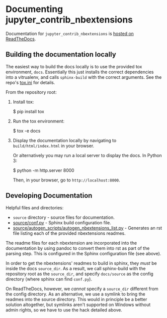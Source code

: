 Documenting jupyter_contrib_nbextensions
========================================

Documentation for `jupyter_contrib_nbextensions`
is [hosted on ReadTheDocs](https://jupyter_contrib_nbextensions.readthedocs.org/en/latest/).


Building the documentation locally
----------------------------------

The easiest way to build the docs locally is to use the provided tox
environment, `docs`. Essentially this just installs the correct dependencies
into a vitrualenv, and calls `sphinx-build` with the correct arguments.
See the repo's [tox.ini](../tox.ini) for details.

From the repository root:

1. Install tox:

    $ pip install tox

2. Run the tox environment:

    $ tox -e docs

3. Display the documentation locally by navigating to `build/html/index.html`
   in your browser.

   Or alternatively you may run a local server to display the docs.
   In Python 3:

      $ python -m http.server 8000

   Then, in your browser, go to `http://localhost:8000`.


Developing Documentation
------------------------

Helpful files and directories:

 * `source` directory - source files for documentation.
 * [source/conf.py](source/conf.py) - Sphinx build configuration file.
 * [source/autogen_scripts/autogen_nbextensions_list.py](source/autogen_scripts/autogen_nbextensions_list.py) -
   Generates an rst file listing each of the provided nbextensions readmes.

The readme files for each nbextension are incorporated into the documentation
by using pandoc to convert them into rst as part of the parsing step.
This is configured in the Sphinx configuration file (see above).

In order to get the nbextensions' readmes to build in sphinx, they _must_ be
inside the docs `source_dir`.
As a result, we call sphinx-build with the repository root as the `source_dir`,
and specify `docs/source` as the config directory (where sphinx can find
`conf.py`).

On ReadTheDocs, however, we _cannot_ specify a `source_dir` different from the
config directory. As an alternative, we use a symlink to bring the readmes into
the source directory. This would in principle be a better solution altogether,
but symlinks aren't supported on Windows without admin rights, so we have to
use the hack detailed above.
